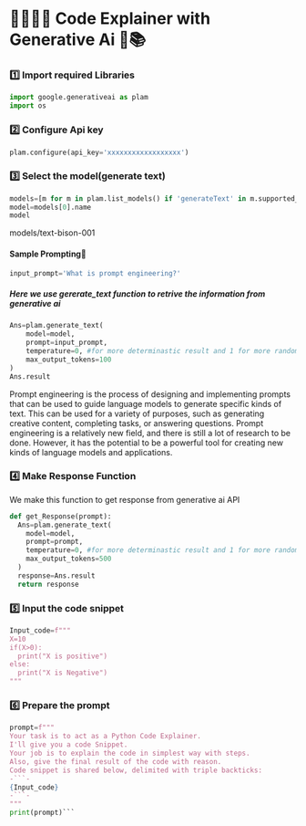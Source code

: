 # 👨‍💻👨‍🏫 Code Explainer with Generative Ai 🤖📚

### 1️⃣ Import required Libraries
``` python 
import google.generativeai as plam
import os
```
### 2️⃣ Configure Api key
``` python 
plam.configure(api_key='xxxxxxxxxxxxxxxxxx')
```

### 3️⃣ Select the model(generate text)
```python
models=[m for m in plam.list_models() if 'generateText' in m.supported_generation_methods]
model=models[0].name
model
```
models/text-bison-001

#### Sample Prompting🧪
``` python
input_prompt='What is prompt engineering?'
```

##### Here we use gererate_text function to retrive the information from generative ai
``` python 
Ans=plam.generate_text(
    model=model,
    prompt=input_prompt,
    temperature=0, #for more determinastic result and 1 for more randomness result
    max_output_tokens=100
)
Ans.result
```
<p>Prompt engineering is the process of designing and implementing prompts that can be used to guide language models to generate specific kinds of text. This can be used for a variety of purposes, such as generating creative content, completing tasks, or answering questions. Prompt engineering is a relatively new field, and there is still a lot of research to be done. However, it has the potential to be a powerful tool for creating new kinds of language models and applications.</p>

### 4️⃣ Make Response Function
We make this function to get response from generative ai API
``` python 
def get_Response(prompt):
  Ans=plam.generate_text(
    model=model,
    prompt=prompt,
    temperature=0, #for more determinastic result and 1 for more randomness result
    max_output_tokens=500
  )
  response=Ans.result
  return response
```
### 5️⃣ Input the code snippet
``` python
Input_code=f"""
X=10
if(X>0):
  print("X is positive")
else:
  print("X is Negative")
"""
```

### 6️⃣ Prepare the prompt
``` python
prompt=f"""
Your task is to act as a Python Code Explainer.
I'll give you a code Snippet.
Your job is to explain the code in simplest way with steps.
Also, give the final result of the code with reason.
Code snippet is shared below, delimited with triple backticks:
-```-
{Input_code}
-```-
"""
print(prompt)```

